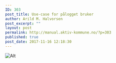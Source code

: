 ```yaml
---
ID: 303
post_title: Use-case for pålogget bruker
author: Arild M. Halvorsen
post_excerpt: ""
layout: post
permalink: http://manual.aktiv-kommune.no/?p=303
published: true
post_date: 2017-11-16 12:18:30
---
```

![Alt](http://manual.aktiv-kommune.no/wp-content/uploads/2017/11/use-case-frontend.png)